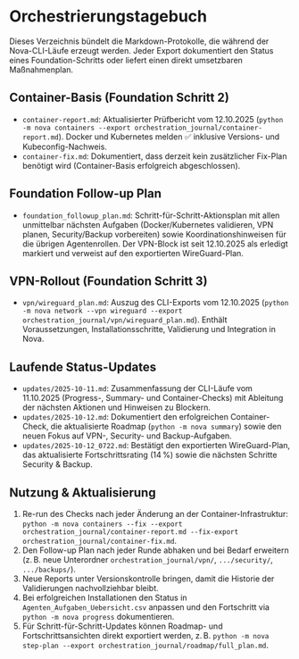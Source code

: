 # Orchestrierungstagebuch

Dieses Verzeichnis bündelt die Markdown-Protokolle, die während der Nova-CLI-Läufe erzeugt
werden. Jeder Export dokumentiert den Status eines Foundation-Schritts oder liefert
einen direkt umsetzbaren Maßnahmenplan.

## Container-Basis (Foundation Schritt 2)
- `container-report.md`: Aktualisierter Prüfbericht vom 12.10.2025 (`python -m nova containers --export orchestration_journal/container-report.md`). Docker und Kubernetes melden ✅ inklusive Versions- und Kubeconfig-Nachweis.
- `container-fix.md`: Dokumentiert, dass derzeit kein zusätzlicher Fix-Plan benötigt wird (Container-Basis erfolgreich abgeschlossen).

## Foundation Follow-up Plan
- `foundation_followup_plan.md`: Schritt-für-Schritt-Aktionsplan mit allen unmittelbar nächsten Aufgaben (Docker/Kubernetes validieren, VPN planen, Security/Backup vorbereiten) sowie Koordinationshinweisen für die übrigen Agentenrollen. Der VPN-Block ist seit 12.10.2025 als erledigt markiert und verweist auf den exportierten WireGuard-Plan.

## VPN-Rollout (Foundation Schritt 3)
- `vpn/wireguard_plan.md`: Auszug des CLI-Exports vom 12.10.2025 (`python -m nova network --vpn wireguard --export orchestration_journal/vpn/wireguard_plan.md`). Enthält Voraussetzungen, Installationsschritte, Validierung und Integration in Nova.

## Laufende Status-Updates
- `updates/2025-10-11.md`: Zusammenfassung der CLI-Läufe vom 11.10.2025 (Progress-, Summary- und Container-Checks) mit Ableitung der nächsten Aktionen und Hinweisen zu Blockern.
- `updates/2025-10-12.md`: Dokumentiert den erfolgreichen Container-Check, die aktualisierte Roadmap (`python -m nova summary`) sowie den neuen Fokus auf VPN-, Security- und Backup-Aufgaben.
- `updates/2025-10-12_0722.md`: Bestätigt den exportierten WireGuard-Plan, das aktualisierte Fortschrittsrating (14 %) sowie die nächsten Schritte Security & Backup.

## Nutzung & Aktualisierung
1. Re-run des Checks nach jeder Änderung an der Container-Infrastruktur: `python -m nova containers --fix --export orchestration_journal/container-report.md --fix-export orchestration_journal/container-fix.md`.
2. Den Follow-up Plan nach jeder Runde abhaken und bei Bedarf erweitern (z. B. neue Unterordner `orchestration_journal/vpn/`, `.../security/`, `.../backups/`).
3. Neue Reports unter Versionskontrolle bringen, damit die Historie der Validierungen nachvollziehbar bleibt.
4. Bei erfolgreichen Installationen den Status in `Agenten_Aufgaben_Uebersicht.csv` anpassen und den Fortschritt via `python -m nova progress` dokumentieren.
5. Für Schritt-für-Schritt-Updates können Roadmap- und Fortschrittsansichten direkt exportiert werden, z. B. `python -m nova step-plan --export orchestration_journal/roadmap/full_plan.md`.
